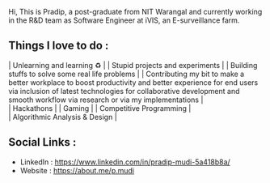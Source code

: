 Hi, This is Pradip, a post-graduate from NIT Warangal and currently working in the R&D team as Software Engineer at iVIS, an E-surveillance farm.


Things I love to do :
-----------------------------------
| Unlearning and learning ♻️   | 
| Stupid projects and experiments   | 
| Building stuffs to solve some real life problems   | 
| Contributing my bit to make a better workplace to boost productivity and better experience for end users via inclusion of latest technologies for collaborative    development and smooth workflow via research or via my implementations   |  
| Hackathons   | 
| Gaming    | 
| Competitive Programming |    
| Algorithmic Analysis & Design | 


Social Links : 
-----------------------------------
* LinkedIn : https://www.linkedin.com/in/pradip-mudi-5a418b8a/
* Website : https://about.me/p.mudi

